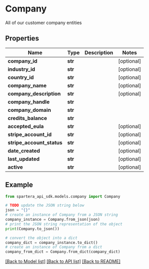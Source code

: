 # Company

All of our customer company entities

## Properties

Name | Type | Description | Notes
------------ | ------------- | ------------- | -------------
**company_id** | **str** |  | [optional] 
**industry_id** | **str** |  | [optional] 
**country_id** | **str** |  | [optional] 
**company_name** | **str** |  | [optional] 
**company_description** | **str** |  | [optional] 
**company_handle** | **str** |  | 
**company_domain** | **str** |  | 
**credits_balance** | **str** |  | 
**accepted_eula** | **str** |  | [optional] 
**stripe_account_id** | **str** |  | [optional] 
**stripe_account_status** | **str** |  | [optional] 
**date_created** | **str** |  | [optional] 
**last_updated** | **str** |  | [optional] 
**active** | **str** |  | [optional] 

## Example

```python
from spartera_api_sdk.models.company import Company

# TODO update the JSON string below
json = "{}"
# create an instance of Company from a JSON string
company_instance = Company.from_json(json)
# print the JSON string representation of the object
print(Company.to_json())

# convert the object into a dict
company_dict = company_instance.to_dict()
# create an instance of Company from a dict
company_from_dict = Company.from_dict(company_dict)
```
[[Back to Model list]](../README.md#documentation-for-models) [[Back to API list]](../README.md#documentation-for-api-endpoints) [[Back to README]](../README.md)


